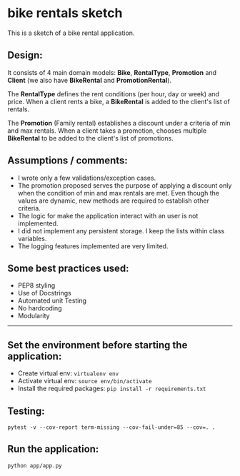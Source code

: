 # bike rentals sketch
This is a sketch of a bike rental application.

## Design:
It consists of 4 main domain models: **Bike**, **RentalType**, **Promotion** and **Client** (we also have **BikeRental** and **PromotionRental**).

The **RentalType** defines the rent conditions (per hour, day or week) and price. When a client rents a bike, a **BikeRental** is added to the client's list of
rentals.

The **Promotion** (Family rental) establishes a discount under a criteria of min and max rentals.
When a client takes a promotion, chooses multiple **BikeRental** to be added to the client's list of promotions.

## Assumptions / comments:
  - I wrote only a few validations/exception cases.
  - The promotion proposed serves the purpose of applying a discount only when the condition of min and max rentals are met. Even though the values are dynamic, new methods are required to establish other criteria.
  - The logic for make the application interact with an user is not implemented.
  - I did not implement any persistent storage. I keep the lists within class variables.
  - The logging features implemented are very limited.

## Some best practices used:
  - PEP8 styling
  - Use of Docstrings
  - Automated unit Testing
  - No hardcoding
  - Modularity

---

## Set the environment before starting the application:
- Create virtual env:
  `virtualenv env`
- Activate virtual env:
  `source env/bin/activate`
- Install the required packages:
  `pip install -r requirements.txt`

## Testing:
`pytest -v --cov-report term-missing --cov-fail-under=85 --cov=. .`

## Run the application:
`python app/app.py`
